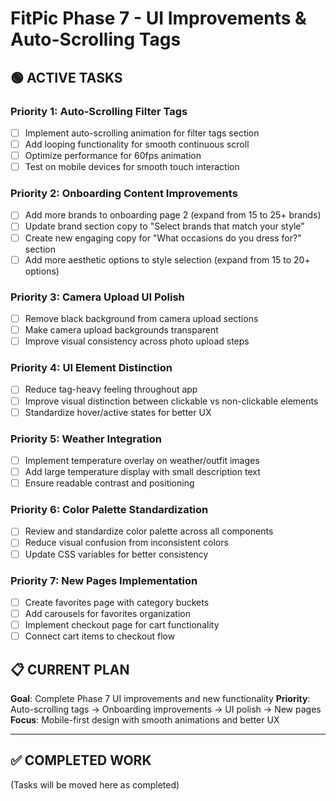 # FitPic Phase 7 - UI Improvements & Auto-Scrolling Tags

## 🟢 ACTIVE TASKS

### Priority 1: Auto-Scrolling Filter Tags
- [ ] Implement auto-scrolling animation for filter tags section
- [ ] Add looping functionality for smooth continuous scroll
- [ ] Optimize performance for 60fps animation
- [ ] Test on mobile devices for smooth touch interaction

### Priority 2: Onboarding Content Improvements
- [ ] Add more brands to onboarding page 2 (expand from 15 to 25+ brands)
- [ ] Update brand section copy to "Select brands that match your style"
- [ ] Create new engaging copy for "What occasions do you dress for?" section
- [ ] Add more aesthetic options to style selection (expand from 15 to 20+ options)

### Priority 3: Camera Upload UI Polish
- [ ] Remove black background from camera upload sections
- [ ] Make camera upload backgrounds transparent
- [ ] Improve visual consistency across photo upload steps

### Priority 4: UI Element Distinction
- [ ] Reduce tag-heavy feeling throughout app
- [ ] Improve visual distinction between clickable vs non-clickable elements
- [ ] Standardize hover/active states for better UX

### Priority 5: Weather Integration
- [ ] Implement temperature overlay on weather/outfit images
- [ ] Add large temperature display with small description text
- [ ] Ensure readable contrast and positioning

### Priority 6: Color Palette Standardization
- [ ] Review and standardize color palette across all components
- [ ] Reduce visual confusion from inconsistent colors
- [ ] Update CSS variables for better consistency

### Priority 7: New Pages Implementation
- [ ] Create favorites page with category buckets
- [ ] Add carousels for favorites organization
- [ ] Implement checkout page for cart functionality
- [ ] Connect cart items to checkout flow

## 📋 CURRENT PLAN
**Goal**: Complete Phase 7 UI improvements and new functionality
**Priority**: Auto-scrolling tags → Onboarding improvements → UI polish → New pages
**Focus**: Mobile-first design with smooth animations and better UX

---

## ✅ COMPLETED WORK
(Tasks will be moved here as completed)